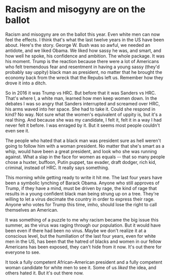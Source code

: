 # Racism and misogyny are on the ballot
Racism and misogyny are on the ballot this year. Even white men can now feel the effects. I think that's what the last twelve years in the US have been about. Here's the story. George W. Bush was so awful, we needed an antidote, and we liked Obama. We liked how sassy he was, and smart, and how well he spoke, his confidence and ambition. The whole package. It was his moment. Trump is the reaction because there were a lot of Americans who felt tremendous fear and resentment in having a young sassy (they'd probably say uppity) black man as president, no matter that he brought the economy back from the wreck that the Repubs left us. Remember how they drove it into a ditch. 

So in 2016 it was Trump vs HRC. But before that it was Sanders vs HRC. That's where I, a white man, learned how men keep women down. In the debates I was so angry that Sanders interrupted and screamed over HRC, his arms waved into her space. She had to take it. Could she respond in kind? No way. Not sure what the women's equivalent of uppity is, but it's a real thing. And because she was my candidate, I felt it, felt it in a way I had never felt it before. I was enraged by it. But it seems most people couldn't even see it. 

The people who hated that a black man was president sure as hell weren't going to follow him with a woman president. No matter that she's smart as a whip, would have been a great president, and look who she was running against. What a slap in the face for women as equals -- that so many people chose a huxter, buffoon, Putin puppet, tax evader, draft dodger, rich kid, criminal, instead of HRC. It really says something.

This morning while getting ready to write it hit me. The last four years have been a symbolic lynching of Barack Obama. Anyone who still approves of Trump, if they have a mind, must be driven by rage, the kind of rage that results in a young confident black man being strung up on a tree. They're willing to let a virus decimate the country in order to express their rage. Anyone who votes for Trump this time, imho, should lose the right to call themselves an American. 

It was something of a puzzle to me why racism became the big issue this summer, as the virus was raging through our population. But it would have been even if there had been no virus. Maybe we don't realize it at a conscious level, but the humiliation of the last four years, even for white men in the US, has been that the hatred of blacks and women in our fellow Americans has been exposed, they can't hide from it now. It's out there for everyone to see. 

It took a fully competent African-American president and a fully competent woman candidate for white men to see it. Some of us <i>liked</i> the idea, and others hated it. But it's out there now. 


